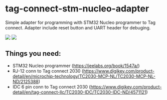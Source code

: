 # tag-connect-stm-nucleo-adapter

Simple adapter for programming with STM32 Nucleo programmer to Tag connect.
Adapter include reset button and UART header for debuging.  

<img src="https://github.com/sakalaka8/tag-connect-stm-nucleo-adapter/blob/master/4_DOC/pcb_front.png">	<img src="https://github.com/sakalaka8/tag-connect-stm-nucleo-adapter/blob/master/4_DOC/pcb_back.png">

## Things you need:
 * STM32 Nucleo programmer (https://jeelabs.org/book/1547a/)
 * RJ-12 conn to Tag connect 2030 (https://www.digikey.com/product-detail/en/microchip-technology/TC2030-MCP-NL/TC2030-MCP-NL-ND/2125388)
 * IDC 6 pin conn to Tag connect 2030 (https://www.digikey.com/product-detail/en/tag-connect-llc/TC2030-IDC/TC2030-IDC-ND/4571121)